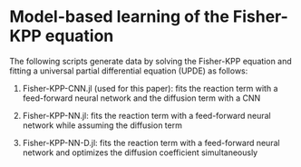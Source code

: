 # Model-based learning of the Fisher-KPP equation 

The following scripts generate data by solving the Fisher-KPP equation and fitting a universal partial differential equation (UPDE) as follows:

1. Fisher-KPP-CNN.jl (used for this paper): fits the reaction term with a feed-forward neural network and the diffusion term with a CNN 

2. Fisher-KPP-NN.jl: fits the reaction term with a feed-forward neural network while assuming the diffusion term 

3. Fisher-KPP-NN-D.jl: fits the reaction term with a feed-forward neural network and optimizes the diffusion coefficient simultaneously 


